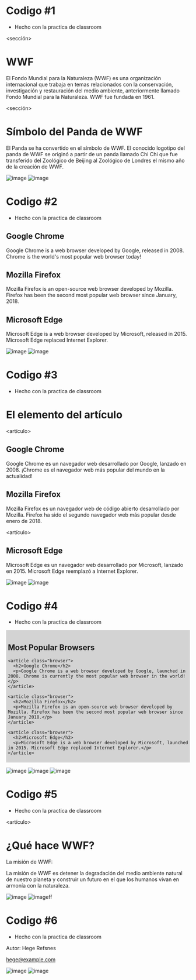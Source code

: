 # Codigo #1
- Hecho con la practica de classroom

<!DOCTYPE html>
<html>
<cuerpo>

<!--Practica #1-->
<!--En esta practica veremos los elementos semánticos HTML-->

<!--Inicia su ejecucuion-->
<sección>
  <h1>WWF</h1>
  <p>El Fondo Mundial para la Naturaleza (WWF) es una organización internacional que trabaja en temas relacionados con la conservación, investigación y restauración del medio ambiente, anteriormente llamado Fondo Mundial para la Naturaleza. WWF fue fundada en 1961.</p>
</sección>

<sección>
  <h1>Símbolo del Panda de WWF</h1>
  <p>El Panda se ha convertido en el símbolo de WWF. El conocido logotipo del panda de WWF se originó a partir de un panda llamado Chi Chi que fue transferido del Zoológico de Beijing al Zoológico de Londres el mismo año de la creación de WWF.</p>
</sección>
<!--Fin de la ejecucuion-->
</cuerpo>
</html>

![image](https://github.com/user-attachments/assets/2e6d92f6-9cbf-4955-b090-f95dce376f6d)
![image](https://github.com/user-attachments/assets/fd1cdd94-7101-426a-9515-7811c7f94fdb)


# Codigo #2
- Hecho con la practica de classroom


<!DOCTYPE html>
<html>
<cuerpo>

<!--Practica #2-->
<!--En esta practica veremos como el <article> elemento especifica contenido independiente y autónomo.-->


<!--Este artículo debe tener sentido por sí mismo y debe ser posible distribuirlo independientemente del resto del sitio web.
<h1>The article element</h1>-->

<article>
  <h2>Google Chrome</h2>
  <p>Google Chrome is a web browser developed by Google, released in 2008. Chrome is the world's most popular web browser today!</p>
</article>

<article>
  <h2>Mozilla Firefox</h2>
  <p>Mozilla Firefox is an open-source web browser developed by Mozilla. Firefox has been the second most popular web browser since January, 2018.</p>
</article>

<article>
  <h2>Microsoft Edge</h2>
  <p>Microsoft Edge is a web browser developed by Microsoft, released in 2015. Microsoft Edge replaced Internet Explorer.</p>
</article>

</body>
</html>

![image](https://github.com/user-attachments/assets/b3b51775-2bf6-4d6b-8b06-f59690160ccf)
![image](https://github.com/user-attachments/assets/17a9ace0-8477-4efd-a151-9c761a328807)

# Codigo #3
- Hecho con la practica de classroom

<!DOCTYPE html>
<html>
<cuerpo>

<!--Practica #3-->

<!--En esta practica veremos como esto esta hecho con tres artículos con contenido independiente y autónomo-->

<!--Aqui inicia el primer contenido independiente-->
<h1>El elemento del artículo</h1>

<artículo>
  <h2>Google Chrome</h2>
  <p>Google Chrome es un navegador web desarrollado por Google, lanzado en 2008. ¡Chrome es el navegador web más popular del mundo en la actualidad!</p>
</artículo>
<!--Se crea otro archivo-->
<artículo>
  <h2>Mozilla Firefox</h2>
  <p>Mozilla Firefox es un navegador web de código abierto desarrollado por Mozilla. Firefox ha sido el segundo navegador web más popular desde enero de 2018.</p>
</artículo>

<artículo>
  <h2>Microsoft Edge</h2>
  <p>Microsoft Edge es un navegador web desarrollado por Microsoft, lanzado en 2015. Microsoft Edge reemplazó a Internet Explorer.</p>
</artículo>

</cuerpo>
</html>

![image](https://github.com/user-attachments/assets/74d02af8-e8f2-4df5-a526-88aa8f747a07)
![image](https://github.com/user-attachments/assets/cd121a51-42b3-4049-a4c2-67e9333d7e4b)



# Codigo #4
- Hecho con la practica de classroom

<!--Practica #4-->

<!--En esta practica veremos como esto esta hecho con tres artículos con contenido independiente y autónomo-->

<!--Aqui inicia el primer contenido independiente-->                                                                                                        
<!DOCTYPE html>
<html>
<head>
  <style>
    .all-browsers {
      margin: 0;
      padding: 5px;
      background-color: lightgray;
    }

    .all-browsers > h1, .browser {
      margin: 10px;
      padding: 5px;
    }

    .browser {
      background: white;
    }

    .browser > h2, p {
      margin: 4px;
      font-size: 90%;
    }
  </style>
</head>
<body>

  <article class="all-browsers">
    <h1>Most Popular Browsers</h1>

    <article class="browser">
      <h2>Google Chrome</h2>
      <p>Google Chrome is a web browser developed by Google, launched in 2008. Chrome is currently the most popular web browser in the world!</p>
    </article>

    <article class="browser">
      <h2>Mozilla Firefox</h2>
      <p>Mozilla Firefox is an open-source web browser developed by Mozilla. Firefox has been the second most popular web browser since January 2018.</p>
    </article>

    <article class="browser">
      <h2>Microsoft Edge</h2>
      <p>Microsoft Edge is a web browser developed by Microsoft, launched in 2015. Microsoft Edge replaced Internet Explorer.</p>
    </article>
  </article>

</body>
</html>

![image](https://github.com/user-attachments/assets/5710c815-68d6-4468-9435-4d2d641d5318)
![image](https://github.com/user-attachments/assets/70fc83eb-faec-4c90-a26e-7d0204062be9)
![image](https://github.com/user-attachments/assets/9e224292-69ff-4c45-9962-1cd5c72e307e)



# Codigo #5
- Hecho con la practica de classroom

<!--Practica #5-->


<!--En esta practica veremos como el <article> elemento especifica contenido independiente y autónomo, y como el <section>elemento define una sección en un documento.-->

<!--Aqui inicia su ejecucion-->
<!DOCTYPE html>
<html>
<cuerpo>

<artículo>
  <encabezado>
    <h1>¿Qué hace WWF?</h1>
    <p>La misión de WWF:</p>
  </encabezado>
  <p>La misión de WWF es detener la degradación del medio ambiente natural de nuestro planeta y construir un futuro en el que los humanos vivan en armonía con la naturaleza.</p>
</artículo>

</cuerpo>
</html>

![image](https://github.com/user-attachments/assets/2c87ff35-4052-4aab-810f-eeeeb6a773fd)
![image](https://github.com/user-attachments/assets/7655571d-dc52-4a96-aaea-d7214778e222)ff

# Codigo #6
- Hecho con la practica de classroom

<!--Practica #6-->


<!--En esta practica veremos como el <footer>elemento define un pie de página para un documento o sección-->

<!--Aqui inicia su ejecucion con el elemento  HTML <footer>-->
<!DOCTYPE html>
<html>
<cuerpo>
<!--Se crea el folder-->
<pie de página>
  <p>Autor: Hege Refsnes</p>
  <p><a href="hege@example.com">hege@example.com</a></p>
</pie de página>

</cuerpo>
</html>

![image](https://github.com/user-attachments/assets/630d4a45-8f64-49a3-9647-2add34c35482)
![image](https://github.com/user-attachments/assets/a710bdd6-8bd3-48bc-9522-8811aa30c7e6)





